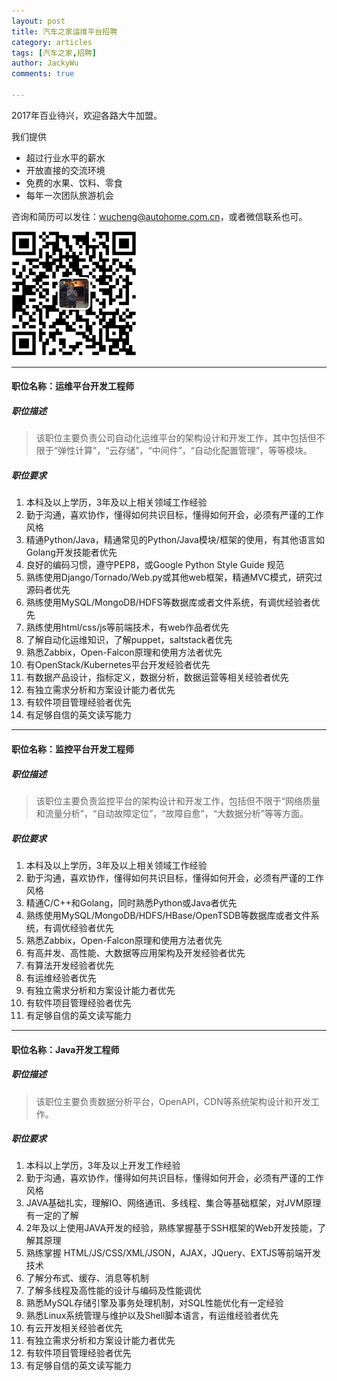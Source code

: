 ```yaml
---
layout: post
title: 汽车之家运维平台招聘
category: articles
tags: [汽车之家,招聘]
author: JackyWu
comments: true

---
```


2017年百业待兴，欢迎各路大牛加盟。



我们提供

- 超过行业水平的薪水
- 开放直接的交流环境
- 免费的水果、饮料、零食
- 每年一次团队旅游机会



咨询和简历可以发往：<wucheng@autohome.com.cn>，或者微信联系也可。

![](/images/weixin-pic-jackywu.jpg)

---

#### 职位名称：运维平台开发工程师

##### 职位描述

> 该职位主要负责公司自动化运维平台的架构设计和开发工作，其中包括但不限于“弹性计算”，“云存储”，“中间件”，“自动化配置管理”，等等模块。

##### 职位要求

1. 本科及以上学历，3年及以上相关领域工作经验
2. 勤于沟通，喜欢协作，懂得如何共识目标，懂得如何开会，必须有严谨的工作风格
3. 精通Python/Java，精通常见的Python/Java模块/框架的使用，有其他语言如Golang开发技能者优先
4. 良好的编码习惯，遵守PEP8，或Google Python Style Guide 规范
5. 熟练使用Django/Tornado/Web.py或其他web框架，精通MVC模式，研究过源码者优先
6. 熟练使用MySQL/MongoDB/HDFS等数据库或者文件系统，有调优经验者优先
7. 熟练使用html/css/js等前端技术，有web作品者优先
8. 了解自动化运维知识，了解puppet，saltstack者优先
9. 熟悉Zabbix，Open-Falcon原理和使用方法者优先
10. 有OpenStack/Kubernetes平台开发经验者优先
11. 有数据产品设计，指标定义，数据分析，数据运营等相关经验者优先
12. 有独立需求分析和方案设计能力者优先
13. 有软件项目管理经验者优先
14. 有足够自信的英文读写能力

---

#### 职位名称：监控平台开发工程师

##### 职位描述

>该职位主要负责监控平台的架构设计和开发工作，包括但不限于“网络质量和流量分析”，“自动故障定位”，“故障自愈”，“大数据分析”等等方面。

##### 职位要求

1. 本科及以上学历，3年及以上相关领域工作经验
2. 勤于沟通，喜欢协作，懂得如何共识目标，懂得如何开会，必须有严谨的工作风格
3. 精通C/C++和Golang，同时熟悉Python或Java者优先
4. 熟练使用MySQL/MongoDB/HDFS/HBase/OpenTSDB等数据库或者文件系统，有调优经验者优先
5. 熟悉Zabbix，Open-Falcon原理和使用方法者优先
6. 有高并发、高性能、大数据等应用架构及开发经验者优先
7. 有算法开发经验者优先
8. 有运维经验者优先
9. 有独立需求分析和方案设计能力者优先
10. 有软件项目管理经验者优先
11. 有足够自信的英文读写能力

---

#### 职位名称：Java开发工程师

##### 职位描述

> 该职位主要负责数据分析平台，OpenAPI，CDN等系统架构设计和开发工作。

##### 职位要求

1. 本科以上学历，3年及以上开发工作经验
2. 勤于沟通，喜欢协作，懂得如何共识目标，懂得如何开会，必须有严谨的工作风格
3. JAVA基础扎实，理解IO、网络通讯、多线程、集合等基础框架，对JVM原理有一定的了解
4. 2年及以上使用JAVA开发的经验，熟练掌握基于SSH框架的Web开发技能，了解其原理
5. 熟练掌握 HTML/JS/CSS/XML/JSON，AJAX，JQuery、EXTJS等前端开发技术
6. 了解分布式、缓存、消息等机制
7. 了解多线程及高性能的设计与编码及性能调优
8. 熟悉MySQL存储引擎及事务处理机制，对SQL性能优化有一定经验
9. 熟悉Linux系统管理与维护以及Shell脚本语言，有运维经验者优先
10. 有云开发相关经验者优先
11. 有独立需求分析和方案设计能力者优先
12. 有软件项目管理经验者优先
13. 有足够自信的英文读写能力